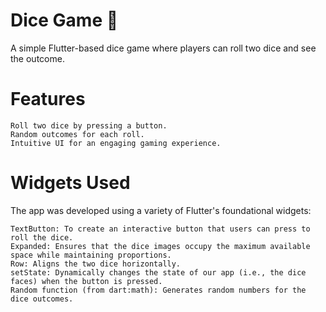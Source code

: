 # Dice Game 🎲

A simple Flutter-based dice game where players can roll two dice and see the outcome.


# Features

    Roll two dice by pressing a button.
    Random outcomes for each roll.
    Intuitive UI for an engaging gaming experience.

# Widgets Used

The app was developed using a variety of Flutter's foundational widgets:

    TextButton: To create an interactive button that users can press to roll the dice.
    Expanded: Ensures that the dice images occupy the maximum available space while maintaining proportions.
    Row: Aligns the two dice horizontally.
    setState: Dynamically changes the state of our app (i.e., the dice faces) when the button is pressed.
    Random function (from dart:math): Generates random numbers for the dice outcomes.

